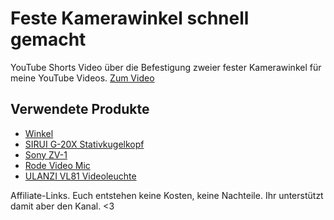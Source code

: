 # Feste Kamerawinkel schnell gemacht

YouTube Shorts Video über die Befestigung zweier fester Kamerawinkel für meine YouTube Videos.
[Zum Video](https://www.youtube.com/shorts/upg-tkKPtoE)

## Verwendete Produkte

* [Winkel](https://amzn.to/3jtmsVf)
* [SIRUI G-20X Stativkugelkopf](https://amzn.to/3YuNPx0)
* [Sony ZV-1](https://amzn.to/3JJVjYA)
* [Rode Video Mic](https://amzn.to/3I3z7rn)
* [ULANZI VL81 Videoleuchte](https://amzn.to/3wXnUSI)

Affiliate-Links. Euch entstehen keine Kosten, keine Nachteile.
Ihr unterstützt damit aber den Kanal. <3